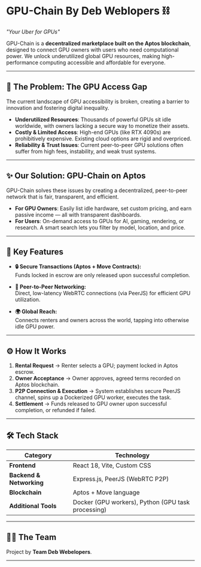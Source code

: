 # GPU-Chain By Deb Weblopers ⛓️  
*"Your Uber for GPUs"*  

GPU-Chain is a **decentralized marketplace built on the Aptos blockchain**, designed to connect GPU owners with users who need computational power. We unlock underutilized global GPU resources, making high-performance computing accessible and affordable for everyone.  

---

## 🚀 The Problem: The GPU Access Gap  

The current landscape of GPU accessibility is broken, creating a barrier to innovation and fostering digital inequality.  

- **Underutilized Resources**: Thousands of powerful GPUs sit idle worldwide, with owners lacking a secure way to monetize their assets.  
- **Costly & Limited Access**: High-end GPUs (like RTX 4090s) are prohibitively expensive. Existing cloud options are rigid and overpriced.  
- **Reliability & Trust Issues**: Current peer-to-peer GPU solutions often suffer from high fees, instability, and weak trust systems.  

---

## ✨ Our Solution: GPU-Chain on Aptos  

GPU-Chain solves these issues by creating a decentralized, peer-to-peer network that is fair, transparent, and efficient.  

- **For GPU Owners**: Easily list idle hardware, set custom pricing, and earn passive income — all with transparent dashboards.  
- **For Users**: On-demand access to GPUs for AI, gaming, rendering, or research. A smart search lets you filter by model, location, and price.  

---

## 🌟 Key Features  

- **🔒 Secure Transactions (Aptos + Move Contracts):**  
  Funds locked in escrow are only released upon successful completion.  

- **🤝 Peer-to-Peer Networking:**  
  Direct, low-latency WebRTC connections (via PeerJS) for efficient GPU utilization.  

- **🌍 Global Reach:**  
  Connects renters and owners across the world, tapping into otherwise idle GPU power.  

---

## ⚙️ How It Works  

1. **Rental Request** → Renter selects a GPU; payment locked in Aptos escrow.  
2. **Owner Acceptance** → Owner approves, agreed terms recorded on Aptos blockchain.  
3. **P2P Connection & Execution** → System establishes secure PeerJS channel, spins up a Dockerized GPU worker, executes the task.  
4. **Settlement** → Funds released to GPU owner upon successful completion, or refunded if failed.  

---

## 🛠️ Tech Stack  

| Category | Technology |
| --- | --- |
| **Frontend** | React 18, Vite, Custom CSS |
| **Backend & Networking** | Express.js, PeerJS (WebRTC P2P) |
| **Blockchain** | Aptos + Move language |
| **Additional Tools** | Docker (GPU workers), Python (GPU task processing) |

---

## 👨‍💻 The Team  

Project by **Team Deb Webelopers**.  

---
